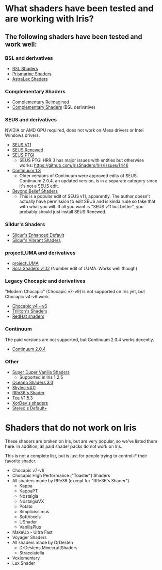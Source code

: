# What shaders have been tested and are working with Iris?

## The following shaders have been tested and work well:

### BSL and derivatives

* [BSL Shaders](https://bitslablab.com/bslshaders/)
* [Prismarine Shaders](https://www.curseforge.com/minecraft/customization/prismarine-shader)
* [AstraLex Shaders](https://www.curseforge.com/minecraft/customization/astralex-shader-bsl-edit)

### Complementary Shaders
* [Complementary Reimagined](https://www.complementary.dev/reimagined/)
* [Complementary Shaders](https://www.complementary.dev/shaders-v4/) (BSL derivative)

### SEUS and derivatives

NVIDIA or AMD GPU required, does not work on Mesa drivers or Intel Windows drivers.

* [SEUS V11](https://www.sonicether.com/seus/)
* [SEUS Renewed](https://www.sonicether.com/seus/)
* [SEUS PTGI](https://www.sonicether.com/seus)
  * SEUS PTGI HRR 3 has major issues with entities but otherwise works: https://github.com/IrisShaders/Iris/issues/1446
* [Continuum 1.3](https://continuum.graphics/downloads)
  * Older versions of Continuum were approved edits of SEUS. Continuum 2.0.4, an updated version, is in a separate category since it's not a SEUS edit.
* [Beyond Belief Shaders](https://www.curseforge.com/minecraft/customization/beyond-belief-shaders)
  * This is a popular edit of SEUS v11, apparently. The author doesn't actually have permission to edit SEUS and is kinda rude so take that with what you will. If all you want is "SEUS v11 but better", you probably should just install SEUS Renewed.


### Sildur's Shaders

* [Sildur's Enhanced Default](https://sildurs-shaders.github.io/)
* [Sildur's Vibrant Shaders](https://sildurs-shaders.github.io/)


### projectLUMA and derivatives

* [projectLUMA](https://www.curseforge.com/minecraft/customization/projectluma)
* [Sora Shaders v1.12](https://www.curseforge.com/minecraft/customization/sora-shaders) (Number edit of LUMA. Works well though)


### Legacy Chocapic and derivatives

"Modern Chocapic" (Chocapic v7-v9) is not supported on Iris yet, but Chocapic v4-v6 work.

* [Chocapic v4 - v6](https://www.mediafire.com/folder/qs3lb60h0zw6t/Older_versions)
* [Triliton's Shaders](https://www.curseforge.com/minecraft/customization/trilitons-shaders)
* [RedHat shaders](https://www.curseforge.com/minecraft/customization/redhat-shader-v1-chocapic13-edit)


### Continuum

The paid versions are not supported, but Continuum 2.0.4 works decently.

* [Continuum 2.0.4](https://continuum.graphics/downloads)


### Other

* [Super Duper Vanilla Shaders](https://www.curseforge.com/minecraft/customization/super-duper-vanilla-shaders)
  * Supported in Iris 1.2.5
* [Oceano Shaders 3.0](https://www.curseforge.com/minecraft/customization/oceano-shaders)
* [Skylec v4.0](https://www.curseforge.com/minecraft/customization/skylec-shader)
* [RRe36's Shader](https://www.curseforge.com/minecraft/customization/rre36s-shader)
* [Tea V1.5.3](https://www.curseforge.com/minecraft/customization/beyondbelief-vanilla-reborn)
* [XorDev's shaders](https://github.com/XorDev/Minecraft-Shaderpacks)
* [Stereo's Default+](https://www.curseforge.com/minecraft/customization/stereos-default-plus)


# Shaders that do not work on Iris

These shaders are broken on Iris, but are very popular, so we've listed them here. In addition, all paid shader packs do not work on Iris.

This is not a complete list, but is just for people trying to control-F their favorite shader.

- Chocapic v7-v9
- Chocapic High Performance ("Toaster") Shaders
- All shaders made by RRe36 (except for "RRe36's Shader")
  - Kappa
  - KappaPT
  - Nostalgia
  - NostalgiaVX
  - Potato
  - Simplicissimus
  - SoftVoxels
  - UShader
  - VanillaPlus
- MakeUp - Ultra Fast
- Voyager Shaders
- All shaders made by DrDesten
  - DrDestens MinecraftShaders
  - Stracciatella
- Voxlementary
- Lux Shader

